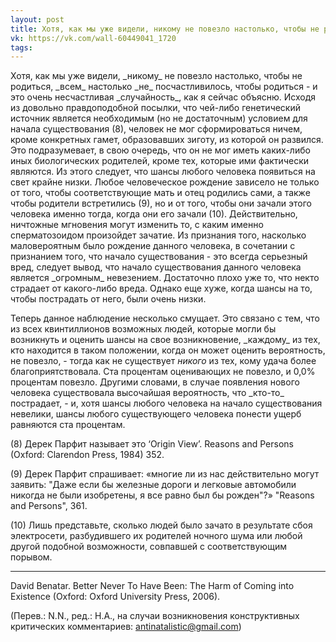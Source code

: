 ```yaml
---
layout: post
title: Хотя, как мы уже видели, никому не повезло настолько, чтобы не родиться
vk: https://vk.com/wall-60449041_1720
tags:
---
```

Хотя, как мы уже видели, \_никому\_ не повезло настолько, чтобы не родиться, \_всем\_ настолько \_не\_ посчастливилось, чтобы родиться - и это очень несчастливая \_случайность\_, как я сейчас объясню. Исходя из довольно правдоподобной посылки, что чей-либо генетический источник является необходимым (но не достаточным) условием для начала существования (8), человек не мог сформироваться ничем, кроме конкретных гамет, образовавших зиготу, из которой он развился. Это подразумевает, в свою очередь, что он не мог иметь каких-либо иных биологических родителей, кроме тех, которые ими фактически являются. Из этого следует, что шансы любого человека появиться на свет крайне низки. Любое человеческое рождение зависело не только от того, чтобы соответствующие мать и отец родились сами, а также чтобы родители встретились (9), но и от того, чтобы они зачали этого человека именно тогда, когда они его зачали (10). Действительно, ничтожные мгновения могут изменить то, с каким именно сперматозоидом произойдет зачатие. Из признания того, насколько маловероятным было рождение данного человека, в сочетании с признанием того, что начало существования - это всегда серьезный вред, следует вывод, что начало существования данного человека является \_огромным\_ невезением. Достаточно плохо уже то, что некто страдает от какого-либо вреда. Однако еще хуже, когда шансы на то, чтобы пострадать от него, были очень низки. 

Теперь данное наблюдение несколько смущает. Это связано с тем, что из всех квинтиллионов  возможных людей, которые могли бы возникнуть и оценить шансы на свое возникновение, \_каждому\_ из тех, кто находится в таком положении, когда он может оценить вероятность, не повезло, - тогда как не существует _никого_ из тех, кому удача более благоприятствовала. Ста процентам оценивающих не повезло, и 0,0% процентам повезло. Другими словами, в случае появления нового человека существовала высочайшая вероятность, что \_кто-то\_ пострадает, - и, хотя шансы любого человека на начало существования невелики, шансы любого существующего человека понести ущерб равняются ста процентам.

(8) Дерек Парфит называет это ‘Origin View’. Reasons and Persons (Oxford: Clarendon Press, 1984) 352.

(9) Дерек Парфит спрашивает: «многие ли из нас действительно могут заявить: "Даже если бы железные дороги и легковые автомобили никогда не были изобретены, я все равно был бы рожден"?» "Reasons and Persons", 361.

(10) Лишь представьте, сколько людей было зачато в результате сбоя электросети, разбудившего их родителей ночного шума или любой другой подобной возможности, совпавшей с соответствующим порывом.

---

David Benatar. Better Never To Have Been: The Harm of Coming into Existence (Oxford: Oxford University Press, 2006).

(Перев.: N.N., ред.: Н.А., на случаи возникновения конструктивных критических комментариев: antinatalistic@gmail.com)